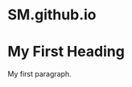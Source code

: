 # SM.github.io
<!DOCTYPE html>
<html>
<body>

<h1>My First Heading</h1>
<p>My first paragraph.</p>

</body>
</html>
